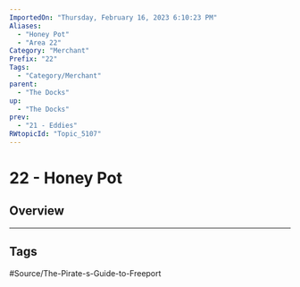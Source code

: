 ```yaml
---
ImportedOn: "Thursday, February 16, 2023 6:10:23 PM"
Aliases:
  - "Honey Pot"
  - "Area 22"
Category: "Merchant"
Prefix: "22"
Tags:
  - "Category/Merchant"
parent:
  - "The Docks"
up:
  - "The Docks"
prev:
  - "21 - Eddies"
RWtopicId: "Topic_5107"
---
```

# 22 - Honey Pot
## Overview

---
## Tags
#Source/The-Pirate-s-Guide-to-Freeport

